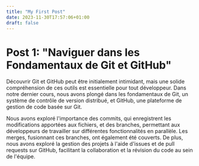 ```yaml
---
title: "My First Post"
date: 2023-11-30T17:57:06+01:00
draft: false
---
```


# Post 1: "Naviguer dans les Fondamentaux de Git et GitHub"
Découvrir Git et GitHub peut être initialement intimidant, mais une solide compréhension de ces outils est essentielle pour tout développeur. Dans notre dernier cours, nous avons plongé dans les fondamentaux de Git, un système de contrôle de version distribué, et GitHub, une plateforme de gestion de code basée sur Git.

Nous avons exploré l'importance des commits, qui enregistrent les modifications apportées aux fichiers, et des branches, permettant aux développeurs de travailler sur différentes fonctionnalités en parallèle. Les merges, fusionnant ces branches, ont également été couverts. De plus, nous avons exploré la gestion des projets à l'aide d'issues et de pull requests sur GitHub, facilitant la collaboration et la révision du code au sein de l'équipe.